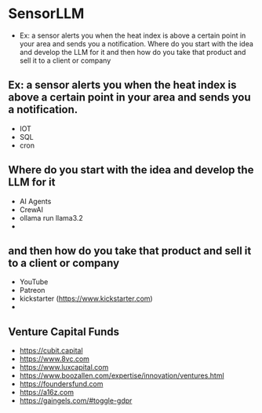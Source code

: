 # SensorLLM

* Ex: a sensor alerts you when the heat index is above a certain point in your area and sends you a notification. Where do you start with the idea and develop the LLM for it and then how do you take that product and sell it to a client or company

##  Ex: a sensor alerts you when the heat index is above a certain point in your area and sends you a notification.

* IOT
* SQL
* cron

## Where do you start with the idea and develop the LLM for it 

* AI Agents
* CrewAI
* ollama run llama3.2
* 

## and then how do you take that product and sell it to a client or company

* YouTube
* Patreon
* kickstarter (https://www.kickstarter.com)
* 

## Venture Capital Funds

* https://cubit.capital
* https://www.8vc.com
* https://www.luxcapital.com
* https://www.boozallen.com/expertise/innovation/ventures.html
* https://foundersfund.com
* https://a16z.com
* https://gaingels.com/#toggle-gdpr
